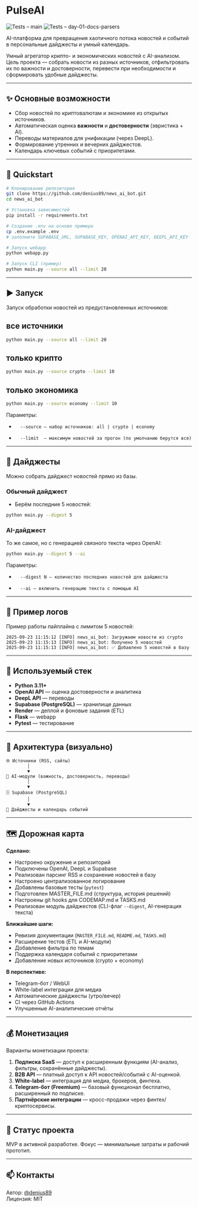 # PulseAI

![Tests – main](https://github.com/denisfedko/news_ai_bot/actions/workflows/tests.yml/badge.svg?branch=main)
![Tests – day-01-docs-parsers](https://github.com/denisfedko/news_ai_bot/actions/workflows/tests.yml/badge.svg?branch=day-01-docs-parsers)

AI-платформа для превращения хаотичного потока новостей и событий в персональные дайджесты и умный календарь.

Умный агрегатор крипто- и экономических новостей с AI-анализом.  
Цель проекта — собрать новости из разных источников, отфильтровать их по важности и достоверности, перевести при необходимости и сформировать удобные дайджесты.

---

## ✨ Основные возможности
- Сбор новостей по криптовалютам и экономике из открытых источников.
- Автоматическая оценка **важности** и **достоверности** (эвристика + AI).
- Переводы материалов для унификации (через DeepL).
- Формирование утренних и вечерних дайджестов.
- Календарь ключевых событий с приоритетами.

---

## 🚀 Quickstart
```bash
# Клонирование репозитория
git clone https://github.com/denius89/news_ai_bot.git
cd news_ai_bot

# Установка зависимостей
pip install -r requirements.txt

# Создание .env на основе примера
cp .env.example .env
# заполните SUPABASE_URL, SUPABASE_KEY, OPENAI_API_KEY, DEEPL_API_KEY

# Запуск webapp
python webapp.py

# Запуск CLI (пример)
python main.py --source all --limit 20
```
---

## ▶️ Запуск

Запуск обработки новостей из предустановленных источников:


## все источники
```bash
python main.py --source all --limit 20
```

## только крипто
```bash
python main.py --source crypto --limit 10
```
## только экономика
```bash
python main.py --source economy --limit 10
``` 
Параметры:
-       --source — набор источников: all | crypto | economy
-       --limit  — максимум новостей за прогон (по умолчанию берутся все)

---

## 📰 Дайджесты

Можно собрать дайджест новостей прямо из базы.

### Обычный дайджест
- Берём последние 5 новостей:
```bash
python main.py --digest 5
```
### AI-дайджест
То же самое, но с генерацией связного текста через OpenAI:
```bash
python main.py --digest 5 --ai
```
Параметры:
-       --digest N — количество последних новостей для дайджеста
-       --ai — включить генерацию текста с помощью AI

---

## 📝 Пример логов

Пример работы пайплайна с лимитом 5 новостей:

```text
2025-09-23 11:15:12 [INFO] news_ai_bot: Загружаем новости из crypto
2025-09-23 11:15:13 [INFO] news_ai_bot: Получено 5 новостей
2025-09-23 11:15:13 [INFO] news_ai_bot: ✅ Добавлено 5 новостей в базу
```
---
      
## 🧰 Используемый стек
- **Python 3.11+**
- **OpenAI API** — оценка достоверности и аналитика
- **DeepL API** — переводы
- **Supabase (PostgreSQL)** — хранилище данных
- **Render** — деплой и фоновые задания (ETL)
- **Flask** — webapp
- **Pytest** — тестирование

---

## 🔄 Архитектура (визуально)
```text
🌐 Источники (RSS, сайты)
        │
        ▼
🤖 AI-модули (важность, достоверность, переводы)
        │
        ▼
🗄️ Supabase (PostgreSQL)
        │
        ▼
📰 Дайджесты и календарь событий
```
---

## 🗺 Дорожная карта

**Сделано:**
- Настроено окружение и репозиторий
- Подключены OpenAI, DeepL и Supabase
- Реализован парсинг RSS и сохранение новостей в базу
- Настроено централизованное логирование
- Добавлены базовые тесты (`pytest`)
- Подготовлен MASTER_FILE.md (структура, история решений)
- Настроены git hooks для CODEMAP.md и TASKS.md
- Реализован модуль дайджестов (CLI-флаг `--digest`, AI-генерация текста)

**Ближайшие шаги:**
- Ревизия документации (`MASTER_FILE.md`, `README.md`, `TASKS.md`)
- Расширение тестов (ETL и AI-модули)
- Добавление фильтра по темам
- Поддержка календаря событий с приоритетами
- Добавление новых источников (crypto + economy)

**В перспективе:**
- Telegram-бот / WebUI
- White-label интеграции для медиа
- Автоматические дайджесты (утро/вечер)
- CI через GitHub Actions
- Улучшенные AI-аналитические отчёты

---

## 💰 Монетизация

Варианты монетизации проекта:
1. **Подписка SaaS** — доступ к расширенным функциям (AI-анализ, фильтры, сохранённые дайджесты).
2. **B2B API** — платный доступ к API новостей/событий с AI-оценкой.
3. **White-label** — интеграция для медиа, брокеров, финтеха.
4. **Telegram-бот (Freemium)** — базовый функционал бесплатно, расширенный по подписке.
5. **Партнёрские интеграции** — кросс-продажи через финтех/криптосервисы.

---

## 📌 Статус проекта
MVP в активной разработке. Фокус — минимальные затраты и рабочий прототип.

---

## 📫 Контакты

Автор: [@denius89](https://github.com/denius89)  
Лицензия: MIT
